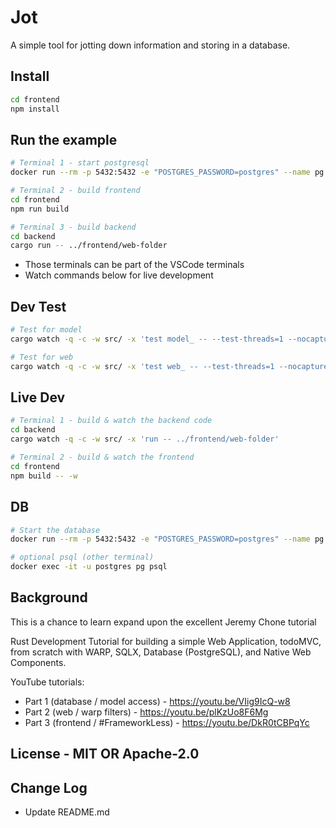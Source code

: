 # Jot

A simple tool for jotting down information and storing in a database.

## Install

```sh
cd frontend
npm install
```
## Run the example

```sh
# Terminal 1 - start postgresql
docker run --rm -p 5432:5432 -e "POSTGRES_PASSWORD=postgres" --name pg postgres:14

# Terminal 2 - build frontend
cd frontend
npm run build

# Terminal 3 - build backend
cd backend
cargo run -- ../frontend/web-folder
```

- Those terminals can be part of the VSCode terminals
- Watch commands below for live development

## Dev Test 

```sh
# Test for model
cargo watch -q -c -w src/ -x 'test model_ -- --test-threads=1 --nocapture'

# Test for web
cargo watch -q -c -w src/ -x 'test web_ -- --test-threads=1 --nocapture'
```

## Live Dev

```sh
# Terminal 1 - build & watch the backend code
cd backend
cargo watch -q -c -w src/ -x 'run -- ../frontend/web-folder'

# Terminal 2 - build & watch the frontend
cd frontend
npm build -- -w
```

## DB

```sh
# Start the database
docker run --rm -p 5432:5432 -e "POSTGRES_PASSWORD=postgres" --name pg postgres:14

# optional psql (other terminal) 
docker exec -it -u postgres pg psql
```

## Background

This is a chance to learn expand upon the excellent Jeremy Chone tutorial

Rust Development Tutorial for building a simple Web Application, 
todoMVC, from scratch with WARP, SQLX, Database (PostgreSQL), and Native Web Components.

YouTube tutorials: 

- Part 1 (database / model access) - https://youtu.be/VIig9IcQ-w8
- Part 2 (web / warp filters) - https://youtu.be/plKzUo8F6Mg
- Part 3 (frontend / #FrameworkLess) - https://youtu.be/DkR0tCBPqYc

## License - MIT OR Apache-2.0

## Change Log

* Update README.md
